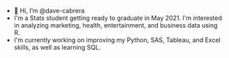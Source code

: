 - 👋 Hi, I’m @dave-cabrera
- I'm a Stats student getting ready to graduate in May 2021. I'm interested in analyzing marketing, health, entertainment, and business data using R.
- I'm currently working on improving my Python, SAS, Tableau, and Excel skills, as well as learning SQL.


<!---
dave-cabrera/dave-cabrera is a ✨ special ✨ repository because its `README.md` (this file) appears on your GitHub profile.
You can click the Preview link to take a look at your changes.
--->

